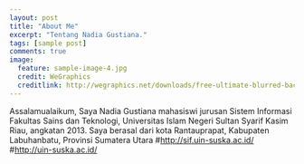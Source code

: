 ```yaml
---
layout: post
title: "About Me"
excerpt: "Tentang Nadia Gustiana."
tags: [sample post]
comments: true
image:
  feature: sample-image-4.jpg
  credit: WeGraphics
  creditlink: http://wegraphics.net/downloads/free-ultimate-blurred-background-pack/
---
```


Assalamualaikum,
Saya Nadia Gustiana mahasiswi jurusan Sistem Informasi Fakultas Sains dan Teknologi, Universitas Islam Negeri Sultan Syarif Kasim Riau, angkatan 2013.
Saya berasal dari kota Rantauprapat, Kabupaten Labuhanbatu, Provinsi Sumatera Utara
#http://sif.uin-suska.ac.id/
#http://uin-suska.ac.id/
